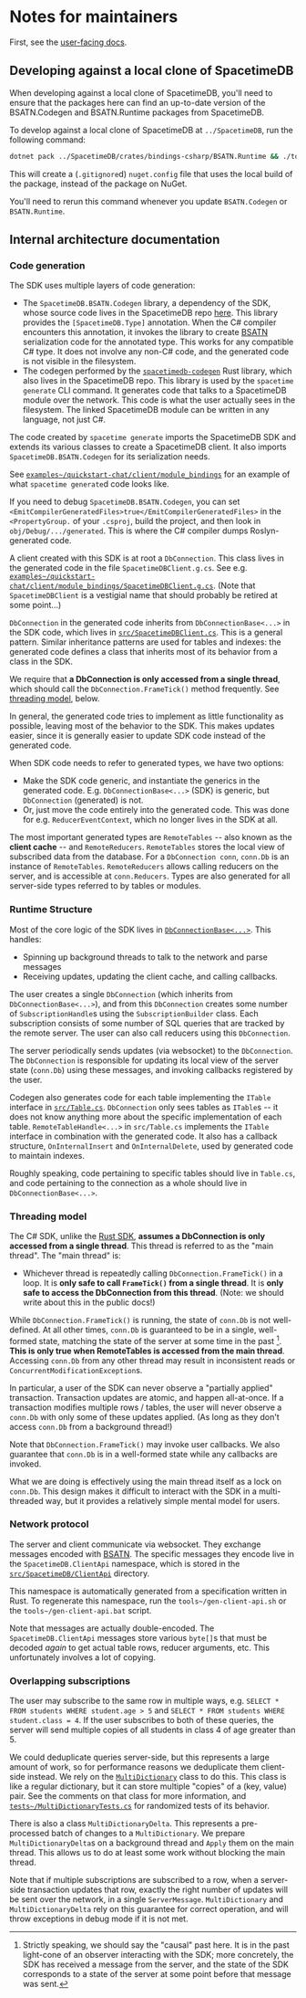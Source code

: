 # Notes for maintainers

First, see the [user-facing docs](https://spacetimedb.com/docs/sdks/c-sharp).

## Developing against a local clone of SpacetimeDB
When developing against a local clone of SpacetimeDB, you'll need to ensure that the packages here can find an up-to-date version of the BSATN.Codegen and BSATN.Runtime packages from SpacetimeDB.

To develop against a local clone of SpacetimeDB at `../SpacetimeDB`, run the following command:

```sh
dotnet pack ../SpacetimeDB/crates/bindings-csharp/BSATN.Runtime && ./tools~/write-nuget-config.sh ../SpacetimeDB
```

This will create a (`.gitignore`d) `nuget.config` file that uses the local build of the package, instead of the package on NuGet.

You'll need to rerun this command whenever you update `BSATN.Codegen` or `BSATN.Runtime`.

## Internal architecture documentation

### Code generation
The SDK uses multiple layers of code generation:

- The `SpacetimeDB.BSATN.Codegen` library, a dependency of the SDK, whose source code lives in the SpacetimeDB repo [here](https://github.com/clockworklabs/SpacetimeDB/tree/master/crates/bindings-csharp). This library provides the `[SpacetimeDB.Type]` annotation. When the C# compiler encounters this annotation, it invokes the library to create [BSATN](https://spacetimedb.com/docs/bsatn) serialization code for the annotated type. This works for any compatible C# type. It does not involve any non-C# code, and the generated code is not visible in the filesystem.
- The codegen performed by the [`spacetimedb-codegen`](https://github.com/clockworklabs/SpacetimeDB/blob/master/crates/codegen/src/csharp.rs) Rust library, which also lives in the SpacetimeDB repo. This library is used by the `spacetime generate` CLI command. It generates code that talks to a SpacetimeDB module over the network. This code is what the user actually sees in the filesystem. The linked SpacetimeDB module can be written in any language, not just C#.

The code created by `spacetime generate` imports the SpacetimeDB SDK and extends its various classes to create a SpacetimeDB client. It also imports `SpacetimeDB.BSATN.Codegen` for its serialization needs.

See [`examples~/quickstart-chat/client/module_bindings`](./examples~/quickstart-chat/client/module_bindings/) for an example of what `spacetime generate`d code looks like.

If you need to debug `SpacetimeDB.BSATN.Codegen`, you can set `<EmitCompilerGeneratedFiles>true</EmitCompilerGeneratedFiles>` in the `<PropertyGroup.` of your `.csproj`, build the project, and then look in `obj/Debug/.../generated`. This is where the C# compiler dumps Roslyn-generated code.

A client created with this SDK is at root a `DbConnection`. This class lives in the generated code in the file `SpacetimeDBClient.g.cs`. See e.g. [`examples~/quickstart-chat/client/module_bindings/SpacetimeDBClient.g.cs`](./examples~/quickstart-chat/client/module_bindings/SpacetimeDBClient.g.cs).
(Note that `SpacetimeDBClient` is a vestigial name that should probably be retired at some point...)

`DbConnection` in the generated code inherits from `DbConnectionBase<...>` in the SDK code, which lives in [`src/SpacetimeDBClient.cs`](./src/SpacetimeDBClient.cs). This is a general pattern. Similar inheritance patterns are used for tables and indexes: the generated code defines a class that inherits most of its behavior from a class in the SDK.

We require that **a DbConnection is only accessed from a single thread**, which should call the `DbConnection.FrameTick()` method frequently. See [threading model](#threading-model), below.

In general, the generated code tries to implement as little functionality as possible, leaving most of the behavior to the SDK. This makes updates easier, since it is generally easier to update SDK code instead of the generated code.

When SDK code needs to refer to generated types, we have two options:
- Make the SDK code generic, and instantiate the generics in the generated code. E.g. `DbConnectionBase<...>` (SDK) is generic, but `DbConnection` (generated) is not.
- Or, just move the code entirely into the generated code. This was done for e.g. `ReducerEventContext`, which no longer lives in the SDK at all.

The most important generated types are `RemoteTables` -- also known as the **client cache** -- and `RemoteReducers`. `RemoteTables` stores the local view of subscribed data from the database. For a `DbConnection conn`, `conn.Db` is an instance of `RemoteTables`. `RemoteReducers` allows calling reducers on the server, and is accessible at `conn.Reducers`. Types are also generated for all server-side types referred to by tables or modules.

### Runtime Structure

Most of the core logic of the SDK lives in [`DbConnectionBase<...>`](./src/SpacetimeDBClient.cs). This handles:
- Spinning up background threads to talk to the network and parse messages
- Receiving updates, updating the client cache, and calling callbacks.

The user creates a single `DbConnection` (which inherits from `DbConnectionBase<...>`), and from this `DbConnection` creates some number of `SubscriptionHandle`s using the `SubscriptionBuilder` class. Each subscription consists of some number of SQL queries that are tracked by the remote server. The user can also call reducers using this `DbConnection`.

The server periodically sends updates (via websocket) to the `DbConnection`. The `DbConnection` is responsible for updating its local view of the server state (`conn.Db`) using these messages, and invoking callbacks registered by the user.

Codegen also generates code for each table implementing the `ITable` interface in [`src/Table.cs`](./src/Table.cs). `DbConnection` only sees tables as `ITable`s -- it does not know anything more about the specific implementation of each table. `RemoteTableHandle<...>` in `src/Table.cs` implements the `ITable` interface in combination with the generated code. It also has a callback structure, `OnInternalInsert` and `OnInternalDelete`, used by generated code to maintain indexes.

Roughly speaking, code pertaining to specific tables should live in `Table.cs`, and code pertaining to the connection as a whole should live in `DbConnectionBase<...>`.

### Threading model

The C# SDK, unlike the [Rust SDK](https://github.com/clockworklabs/SpacetimeDB/tree/master/crates/sdk), **assumes a DbConnection is only accessed from a single thread**. This thread is referred to as the "main thread". The "main thread" is:
- Whichever thread is repeatedly calling `DbConnection.FrameTick()` in a loop.
It is **only safe to call `FrameTick()` from a single thread**. It is **only safe to access the DbConnection from this thread**. 
(Note: we should write about this in the public docs!)

While `DbConnection.FrameTick()` is running, the state of `conn.Db` is not well-defined. At all other times, `conn.Db` is guaranteed to be in a single, well-formed state, matching the state of the server at some time in the past [^1]. **This is only true when RemoteTables is accessed from the main thread**. Accessing `conn.Db` from any other thread may result in inconsistent reads or `ConcurrentModificationException`s.

In particular, a user of the SDK can never observe a "partially applied" transaction. Transaction updates are atomic, and happen all-at-once. If a transaction modifies multiple rows / tables, the user will never observe a `conn.Db` with only some of these updates applied. (As long as they don't access `conn.Db` from a background thread!)

Note that `DbConnection.FrameTick()` may invoke user callbacks. We also guarantee that `conn.Db` is in a well-formed state while any callbacks are invoked.

What we are doing is effectively using the main thread itself as a lock on `conn.Db`. This design makes it difficult to interact with the SDK in a multi-threaded way, but it provides a relatively simple mental model for users.

[^1]: Strictly speaking, we should say the "causal" past here. It is in the past light-cone of an observer interacting with the SDK; more concretely, the SDK has received a message from the server, and the state of the SDK corresponds to a state of the server at some point before that message was sent.[^2]

[^2]: Of course, defining things this way only makes sense if the server *has* a single, well-defined state. At time of writing, this is the case, since transactions on the server are totally ordered. But this may change in the future.

### Network protocol

The server and client communicate via websocket. They exchange messages encoded with [BSATN](https://spacetimedb.com/docs/bsatn). The specific messages they encode live in the `SpacetimeDB.ClientApi` namespace, which is stored in the [`src/SpacetimeDB/ClientApi`](./src/SpacetimeDB/ClientApi/) directory.

This namespace is automatically generated from a specification written in Rust. To regenerate this namespace, run the `tools~/gen-client-api.sh` or the
`tools~/gen-client-api.bat` script.

Note that messages are actually double-encoded. The `SpacetimeDB.ClientApi` messages store various `byte[]`s that must be decoded *again* to get actual table rows, reducer arguments, etc. This unfortunately involves a lot of copying.

### Overlapping subscriptions

The user may subscribe to the same row in multiple ways, e.g. `SELECT * FROM students WHERE student.age > 5` and `SELECT * FROM students WHERE student.class = 4`. If the user subscribes to both of these queries, the server will send multiple copies of all students in class 4 of age greater than 5.

We could deduplicate queries server-side, but this represents a large amount of work, so for performance reasons we deduplicate them client-side instead. We rely on the [`MultiDictionary`](src/MultiDictionary.cs) class to do this. This class is like a regular dictionary, but it can store multiple "copies" of a (key, value) pair. See the comments on that class for more information, and [`tests~/MultiDictionaryTests.cs`](./tests~/MultiDictionaryTests.cs) for randomized tests of its behavior.

There is also a class `MultiDictionaryDelta`. This represents a pre-processed batch of changes to a `MultiDictionary`. We prepare `MultiDictionaryDelta`s on a background thread and `Apply` them on the main thread. This allows us to do at least some work without blocking the main thread.

Note that if multiple subscriptions are subscribed to a row, when a server-side transaction updates that row, exactly the right number of updates will be sent over the network, in a single `ServerMessage`. `MultiDictionary` and `MultiDictionaryDelta` rely on this guarantee for correct operation, and will throw exceptions in debug mode if it is not met.

